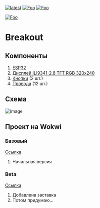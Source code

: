 [![latest](https://img.shields.io/github/v/release/Crazy-Max-Blog/CrazyHC595.svg?color=brightgreen)](https://codeload.github.com/Crazy-Max-Blog/CrazyHC595/zip/refs/heads/main)
[![Foo](https://img.shields.io/badge/page-on%20website-blue.svg?style=flat-square)](https://crazymax.is-a.dev/Breakout/)
[![Foo](https://img.shields.io/badge/page-on%20github-blue.svg?style=flat-square)](https://github.com/Crazy-Max-Blog/Breakout/)

[![Foo](https://img.shields.io/badge/ПОДПИСАТЬСЯ-НА%20МОЙ%20КАНАЛ-brightgreen.svg?style=social&logo=telegram&color=blue)](https://t.me/crazy_max_2023)

# Breakout

## Компоненты
  1. [ESP32](https://aliexpress.ru/item/1005002354577296.html?sku_id=12000020259652824&spm=a2g2w.productlist.search_results.5.3c25494aLINsft)
  2. [Дисплей ILI9341-2.8 TFT RGB 320x240](https://aliexpress.ru/item/1005006216961510.html?spm=a2g2w.orderdetail.0.0.7afd4aa6tVLUdl&sku_id=12000036322238737)
  3. [Кнопки](https://aliexpress.ru/item/1005004123116469.html?spm=a2g2w.orderdetail.0.0.59714aa6kYqUza&sku_id=12000028111357487) (2 шт.)
  4. [Провода](https://aliexpress.ru/item/32727138113.html?sku_id=61235791893&spm=a2g2w.productlist.search_results.14.3c25494aLINsft) (12 шт.)

## Схема
![image](https://github.com/Crazy-Max-Blog/Breakout/assets/127091629/cfd4d97c-5f51-4abb-9058-f66ca5fae066)

## Проект на Wokwi

### Базовый
  [Ссылка](https://wokwi.com/projects/392688916389349377)
  1. Начальная версия

### Beta
  [Ссылка](https://wokwi.com/projects/393084359245898753)
  1. Добавлена заставка
  2. Потом придумаю...
